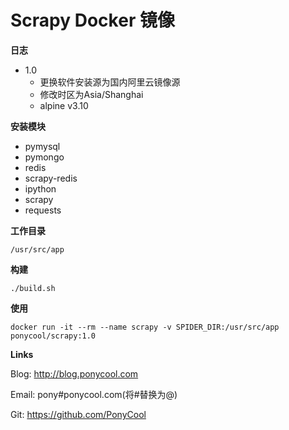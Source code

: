 # Scrapy  Docker 镜像

**日志**

- 1.0
  - 更换软件安装源为国内阿里云镜像源
  - 修改时区为Asia/Shanghai
  - alpine v3.10
  
**安装模块**

- pymysql
- pymongo
- redis
- scrapy-redis
- ipython
- scrapy
- requests

**工作目录**

`/usr/src/app`


**构建**

```
./build.sh
```

**使用**

```
docker run -it --rm --name scrapy -v SPIDER_DIR:/usr/src/app  ponycool/scrapy:1.0
```

**Links**

Blog: http://blog.ponycool.com

Email: pony#ponycool.com(将#替换为@)

Git: https://github.com/PonyCool